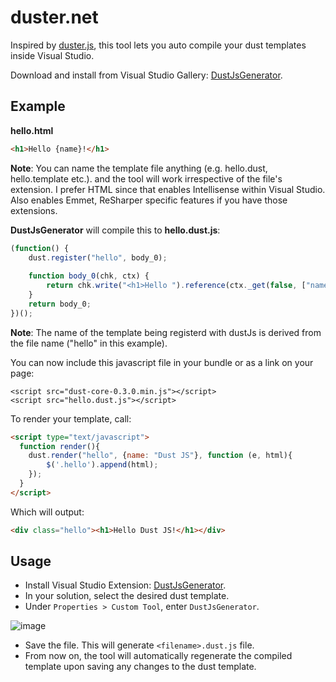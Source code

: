 duster.net
==========

Inspired by [duster.js](https://github.com/dmix/dusterjs), this tool lets you auto compile your dust templates inside Visual Studio.

Download and install from Visual Studio Gallery: [DustJsGenerator](http://visualstudiogallery.msdn.microsoft.com/591bc050-d024-48a1-a79c-ef8009878596).
## Example

**hello.html**
```html
<h1>Hello {name}!</h1>
```

**Note**: You can name the template file anything (e.g. hello.dust, hello.template etc.). and the tool will work irrespective of the file's extension. I prefer HTML since that enables Intellisense within Visual Studio. Also enables Emmet, ReSharper specific features if you have those extensions.

**DustJsGenerator** will compile this to **hello.dust.js**:

```js
(function() {
    dust.register("hello", body_0);
 
    function body_0(chk, ctx) {
        return chk.write("<h1>Hello ").reference(ctx._get(false, ["name"]), ctx, "h").write("!</h1>");
    }
    return body_0;
})();
```

**Note**: The name of the template being registerd with dustJs is derived from the file name ("hello" in this example).

You can now include this javascript file in your bundle or as a link on your page:

```
<script src="dust-core-0.3.0.min.js"></script>
<script src="hello.dust.js"></script>
```

To render your template, call:

```html
<script type="text/javascript">
  function render(){
  	dust.render("hello", {name: "Dust JS"}, function (e, html){
  		$('.hello').append(html); 
  	});
  }
</script>
```

Which will output:

```html
<div class="hello"><h1>Hello Dust JS!</h1></div>
```

## Usage

 - Install Visual Studio Extension: [DustJsGenerator](http://visualstudiogallery.msdn.microsoft.com/591bc050-d024-48a1-a79c-ef8009878596).
 - In your solution, select the desired dust template.
 - Under `Properties > Custom Tool`, enter `DustJsGenerator`.  
 
 ![image](https://cloud.githubusercontent.com/assets/781818/3654107/55778cf6-1163-11e4-9ad4-53622cab5696.png)

 - Save the file. This will generate `<filename>.dust.js` file.
 - From now on, the tool will automatically regenerate the compiled template upon saving any changes to the dust template.
